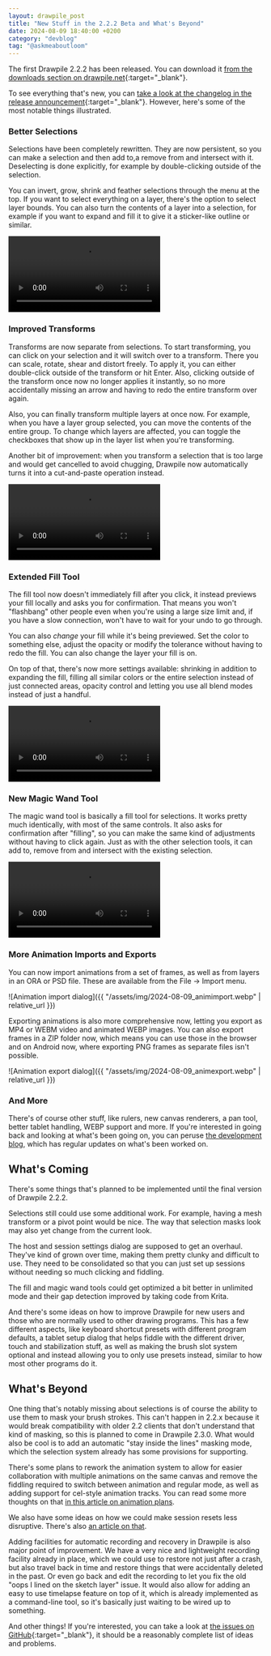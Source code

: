 ```yaml
---
layout: drawpile_post
title: "New Stuff in the 2.2.2 Beta and What's Beyond"
date: 2024-08-09 18:40:00 +0200
category: "devblog"
tag: "@askmeaboutloom"
---
```


The first Drawpile 2.2.2 has been released. You can download it [from the downloads section on drawpile.net](https://drawpile.net/download/#Beta){:target="_blank"}.

To see everything that's new, you can [take a look at the changelog in the release announcement](https://drawpile.net/news/release-2.2.2-beta.3/){:target="_blank"}. However, here's some of the most notable things illustrated.

### Better Selections

Selections have been completely rewritten. They are now persistent, so you can make a selection and then add to,a remove from and intersect with it. Deselecting is done explicitly, for example by double-clicking outside of the selection.

You can invert, grow, shrink and feather selections through the menu at the top. If you want to select everything on a layer, there's the option to select layer bounds. You can also turn the contents of a layer into a selection, for example if you want to expand and fill it to give it a sticker-like outline or similar.

<video controls>
  <source src="{{ "/assets/vid/2024-08-09_selection.mp4" | relative_url }}" type="video/mp4"/>
</video>

### Improved Transforms

Transforms are now separate from selections. To start transforming, you can click on your selection and it will switch over to a transform. There you can scale, rotate, shear and distort freely. To apply it, you can either double-click outside of the transform or hit Enter. Also, clicking outside of the transform once now no longer applies it instantly, so no more accidentally missing an arrow and having to redo the entire transform over again.

Also, you can finally transform multiple layers at once now. For example, when you have a layer group selected, you can move the contents of the entire group. To change which layers are affected, you can toggle the checkboxes that show up in the layer list when you're transforming.

Another bit of improvement: when you transform a selection that is too large and would get cancelled to avoid chugging, Drawpile now automatically turns it into a cut-and-paste operation instead.

<video controls>
  <source src="{{ "/assets/vid/2024-08-09_transform.mp4" | relative_url }}" type="video/mp4"/>
</video>

### Extended Fill Tool

The fill tool now doesn't immediately fill after you click, it instead previews your fill locally and asks you for confirmation. That means you won't "flashbang" other people even when you're using a large size limit and, if you have a slow connection, won't have to wait for your undo to go through.

You can also *change* your fill while it's being previewed. Set the color to something else, adjust the opacity or modify the tolerance without having to redo the fill. You can also change the layer your fill is on.

On top of that, there's now more settings available: shrinking in addition to expanding the fill, filling all similar colors or the entire selection instead of just connected areas, opacity control and letting you use all blend modes instead of just a handful.

<video controls>
  <source src="{{ "/assets/vid/2024-08-09_fill.mp4" | relative_url }}" type="video/mp4"/>
</video>

### New Magic Wand Tool

The magic wand tool is basically a fill tool for selections. It works pretty much identically, with most of the same controls. It also asks for confirmation after "filling", so you can make the same kind of adjustments without having to click again. Just as with the other selection tools, it can add to, remove from and intersect with the existing selection.

<video controls>
  <source src="{{ "/assets/vid/2024-08-09_magicwand.mp4" | relative_url }}" type="video/mp4"/>
</video>

### More Animation Imports and Exports

You can now import animations from a set of frames, as well as from layers in an ORA or PSD file. These are available from the File → Import menu.

![Animation import dialog]({{ "/assets/img/2024-08-09_animimport.webp" | relative_url }})

Exporting animations is also more comprehensive now, letting you export as MP4 or WEBM video and animated WEBP images. You can also export frames in a ZIP folder now, which means you can use those in the browser and on Android now, where exporting PNG frames as separate files isn't possible.

![Animation export dialog]({{ "/assets/img/2024-08-09_animexport.webp" | relative_url }})

### And More

There's of course other stuff, like rulers, new canvas renderers, a pan tool, better tablet handling, WEBP support and more. If you're interested in going back and looking at what's been going on, you can peruse [the development blog](/devblog/), which has regular updates on what's been worked on.

## What's Coming

There's some things that's planned to be implemented until the final version of Drawpile 2.2.2.

Selections still could use some additional work. For example, having a mesh transform or a pivot point would be nice. The way that selection masks look may also yet change from the current look.

The host and session settings dialog are supposed to get an overhaul. They've kind of grown over time, making them pretty clunky and difficult to use. They need to be consolidated so that you can just set up sessions without needing so much clicking and fiddling.

The fill and magic wand tools could get optimized a bit better in unlimited mode and their gap detection improved by taking code from Krita.

And there's some ideas on how to improve Drawpile for new users and those who are normally used to other drawing programs. This has a few different aspects, like keyboard shortcut presets with different program defaults, a tablet setup dialog that helps fiddle with the different driver, touch and stabilization stuff, as well as making the brush slot system optional and instead allowing you to only use presets instead, similar to how most other programs do it.

## What's Beyond

One thing that's notably missing about selections is of course the ability to use them to mask your brush strokes. This can't happen in 2.2.x because it would break compatibility with older 2.2 clients that don't understand that kind of masking, so this is planned to come in Drawpile 2.3.0. What would also be cool is to add an automatic "stay inside the lines" masking mode, which the selection system already has some provisions for supporting.

There's some plans to rework the animation system to allow for easier collaboration with multiple animations on the same canvas and remove the fiddling required to switch between animation and regular mode, as well as adding support for cel-style animation tracks. You can read some more thoughts on that [in this article on animation plans](/devblog/2024/03/11/animation.html).

We also have some ideas on how we could make session resets less disruptive. There's also [an article on that](/devblog/2024/03/03/resets.html).

Adding facilities for automatic recording and recovery in Drawpile is also major point of improvement. We have a very nice and lightweight recording facility already in place, which we could use to restore not just after a crash, but also travel back in time and restore things that were accidentally deleted in the past. Or even go back and edit the recording to let you fix the old "oops I lined on the sketch layer" issue. It would also allow for adding an easy to use timelapse feature on top of it, which is already implemented as a command-line tool, so it's basically just waiting to be wired up to something.

And other things! If you're interested, you can take a look at [the issues on GitHub](https://github.com/drawpile/Drawpile/issues){:target="_blank"}, it should be a reasonably complete list of ideas and problems.
